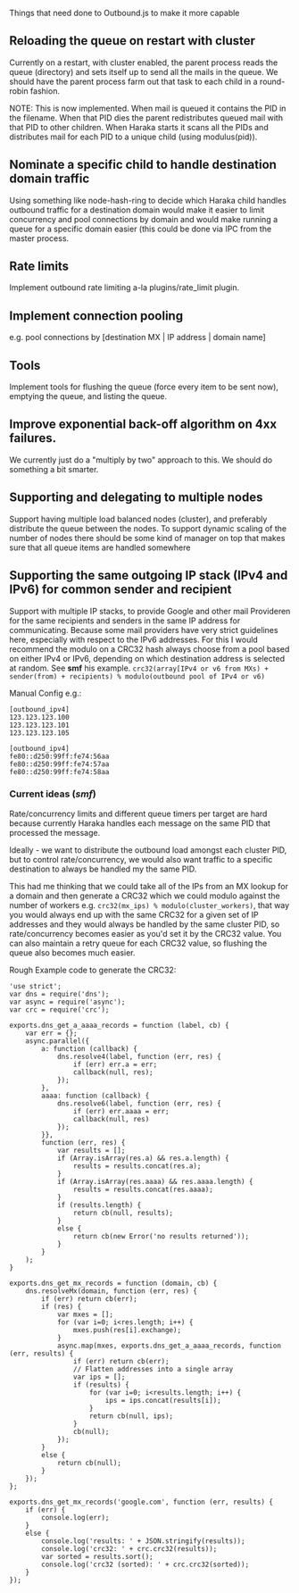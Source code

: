 Things that need done to Outbound.js to make it more capable

## Reloading the queue on restart with cluster

Currently on a restart, with cluster enabled, the parent process reads the queue (directory) and sets itself up to send all the mails in the queue. We should have the parent process farm out that task to each child in a round-robin fashion.

NOTE: This is now implemented. When mail is queued it contains the PID in the filename. When that PID dies the parent redistributes queued mail with that PID to other children. When Haraka starts it scans all the PIDs and distributes mail for each PID to a unique child (using modulus(pid)).

## Nominate a specific child to handle destination domain traffic

Using something like node-hash-ring to decide which Haraka child handles outbound traffic for a destination domain would make it easier to limit concurrency and pool connections by domain and would make running a queue for a specific domain easier (this could be done via IPC from the master process.

## Rate limits

Implement outbound rate limiting a-la plugins/rate_limit plugin.

## Implement connection pooling

e.g. pool connections by [destination MX | IP address | domain name] 

## Tools

Implement tools for flushing the queue (force every item to be sent now), emptying the queue, and listing the queue.

## Improve exponential back-off algorithm on 4xx failures.

We currently just do a "multiply by two" approach to this. We should do something a bit smarter.

## Supporting and delegating to multiple nodes

Support having multiple load balanced nodes (cluster), and preferably distribute the queue between the nodes.
To support dynamic scaling of the number of nodes there should be some kind of manager on top that makes sure that all queue items are handled somewhere

## Supporting the same outgoing IP stack (IPv4 and IPv6) for common sender and recipient

Support with multiple IP stacks, to provide Google and other mail Provideren for the same recipients and senders in the same IP address for communicating. Because some mail providers have very strict guidelines here, especially with respect to the IPv6 addresses.
For this I would recommend the modulo on a CRC32 hash always choose from a pool based on either IPv4 or IPv6, depending on which destination address is selected at random. See __smf__ his example.
`crc32(array[IPv4 or v6 from MXs) + sender(from) + recipients) % modulo(outbound pool of IPv4 or v6)`

Manual Config e.g.:
```
[outbound_ipv4]
123.123.123.100
123.123.123.101
123.123.123.105

[outbound_ipv4]
fe80::d250:99ff:fe74:56aa
fe80::d250:99ff:fe74:57aa
fe80::d250:99ff:fe74:58aa
```

### Current ideas (_smf_)

Rate/concurrency limits and different queue timers per target are hard because currently Haraka handles each message on the same PID that processed the message.

Ideally - we want to distribute the outbound load amongst each cluster PID, but to control rate/concurrency, we would also want traffic to a specific destination to always be handled my the same PID.

This had me thinking that we could take all of the IPs from an MX lookup for a domain and then generate a CRC32 which we could modulo against the number of workers  e.g. `crc32(mx_ips) % modulo(cluster_workers)`, that way you would always end up with the same CRC32 for a given set of IP addresses and they would always be handled by the same cluster PID, so rate/concurrency becomes easier as you'd set it by the CRC32 value.   You can also maintain a retry queue for each CRC32 value, so flushing the queue also becomes much easier.

Rough Example code to generate the CRC32:
`````
'use strict';
var dns = require('dns');
var async = require('async');
var crc = require('crc');

exports.dns_get_a_aaaa_records = function (label, cb) {
    var err = {};
    async.parallel({
        a: function (callback) {
            dns.resolve4(label, function (err, res) {
                if (err) err.a = err;
                callback(null, res);
            });
        },
        aaaa: function (callback) {
            dns.resolve6(label, function (err, res) {
                if (err) err.aaaa = err;
                callback(null, res)
            });
        }}, 
        function (err, res) {
            var results = [];
            if (Array.isArray(res.a) && res.a.length) {
                results = results.concat(res.a);
            }
            if (Array.isArray(res.aaaa) && res.aaaa.length) {
                results = results.concat(res.aaaa);
            }
            if (results.length) {
                return cb(null, results);
            }
            else {
                return cb(new Error('no results returned'));
            }
        }
    );
}

exports.dns_get_mx_records = function (domain, cb) {
    dns.resolveMx(domain, function (err, res) {
        if (err) return cb(err);
        if (res) {
            var mxes = [];
            for (var i=0; i<res.length; i++) {
                mxes.push(res[i].exchange);
            }
            async.map(mxes, exports.dns_get_a_aaaa_records, function (err, results) {
                if (err) return cb(err);
                // Flatten addresses into a single array
                var ips = [];
                if (results) {
                    for (var i=0; i<results.length; i++) {
                        ips = ips.concat(results[i]);
                    }
                    return cb(null, ips);
                }
                cb(null);
            });
        }
        else {
            return cb(null);
        }
    });
};

exports.dns_get_mx_records('google.com', function (err, results) {
    if (err) {
        console.log(err);
    }
    else {
        console.log('results: ' + JSON.stringify(results));
        console.log('crc32: ' + crc.crc32(results));
        var sorted = results.sort();
        console.log('crc32 (sorted): ' + crc.crc32(sorted));
    }
});
`````